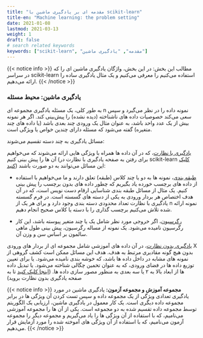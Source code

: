 ```yaml
---
title: "مقدمه ای بر یادگیری ماشین با scikit-learn"
title-en: "Machine learning: the problem setting"
date: 2021-01-08
lastmod: 2021-03-13
weight: 1
draft: false
# search related keywords
keywords: ["scikit-learn", "مقدمه", "یادگیری ماشین"]
---
```



{{< notice info >}}
مطالب این بخش:
در این بخش، واژگان یادگیری ماشین ای را که در سراسر scikit-learn استفاده می‌کنیم را معرفی می‌کنیم
و یک مثال یادگیری ساده را ارائه می‌دهیم.
{{< /notice >}}

### یادگیری ماشین: محیط مسئله

به طور کلی، یک مسئله یادگیری مجموعه ای n نمونه داده را در نظر می‌گیرد
و سپس سعی می‌کند خصوصیات داده های ناشناخته (دیده نشده)
را پیش‌بینی کند.
اگر هر نمونه بیش از یک عدد واحد باشد، به عنوان مثال یک ورودی چند بعدی باشد (یا داده های چند متغیره)
گفته می‌شود که مسئله دارای چندین خواص یا ویژگی است.

مسائل یادگیری به چند دسته تقسیم می‌شوند:

[یادگیری با نظارت](https://en.wikipedia.org/wiki/Supervised_learning)، که در آن داده ها همراه با
ویژگی هایی ارائه می‌شوند که می‌خواهیم آن ها را پیش بینی کنیم
(برای رفتن به صفحه یادگیری با نظارت در scikit-learn [کلیک کنید](https://scikit-learn.org/stable/supervised_learning.html#supervised-learning))
این مسائل می‌توانند به دو صورت باشند:
    
- [طبقه بندی](https://en.wikipedia.org/wiki/Classification_in_machine_learning)،
نمونه ها به دو یا چند کلاس (طبقه) تعلق دارند و ما می‌خواهیم با استفاده از داده های برچسب خورده یاد بگیریم که چطور داده های بدون برچسب را پیش بینی کنیم.
یک مثال از مسائل طبقه بندی شناسایی ارقام دست نویس است،
که در آن هدف اختصاص هر بردار ورودی به یکی از دسته های گسسته است.
در فرم گسسته یادگیری با نظارت تعداد محدودی دسته بندی وجود دارد
و برای هر یک از n نمونه ارائه شده 
تلاش می‌کنیم برچسب گذاری را با دسته یا کلاس صحیح انجام دهیم.

- [رگرسیون](https://en.wikipedia.org/wiki/Regression_analysis)، اگر خروجی مورد نظر شامل یک یا چند
متغیر پیوسته باشد، این کار رگرسیون نامیده می‌شود.
یک نمونه از مساله رگرسیون، پیش بینی طول ماهی سالمون بر اساس سن و وزن آن.

[یادگیری بدون نظارت](https://en.wikipedia.org/wiki/Unsupervised_learning)،
در آن داده های آموزشی شامل مجموعه ای از بردار های ورودی X
بدون هیچ گونه مقادیری مرتبط به هدف.
هدف این مسائل ممکن است کشف گروهی از نمونه های مشابه در داخل داده ها باشد، که خوشه بندی نامیده می‌شود.
یا برای تعیین توزیع داده ها در فضای ورودی، که به عنوان تخمین چگالی شناخته می‌شود.
یا تبدیل داده ها از ابعاد بالا به ۲ یا سه بعدی به منظور مصور سازی داده ها.
([اینجا کلیک کنید](https://scikit-learn.org/stable/unsupervised_learning.html#unsupervised-learning)
تا به صفحه یادگیری بدون نظارت بروید)


{{< notice info >}}
**مجموعه آموزش و مجموعه آزمون:**
یادگیری ماشین در مورد یادگیری تعدادی ویژگی از یک مجموعه داده و سپس تست کردن آن ویژگی ها در برابر مجموعه داده دیگری است.
یک کار معمول در یادگیری ماشین، ارزیابی یک الگوریتم توسط مجموعه داده تقسیم شده به دو مجموعه است.
یکی از آن ها را مجموعه آموزشی می‌نامیم، که با استفاده از آن ویژگی ها را یاد می‌گیریم و مجموعه دیگر را مجموعه آزمون می‌نامیم، که با استفاده از آن ویژگی های آموخته شده را مورد آزمایش قرار می‌دهیم.
{{< /notice >}}
